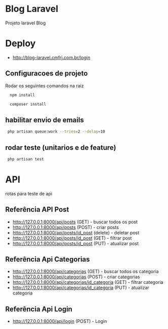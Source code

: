 
# Blog Laravel

Projeto laravel Blog
# Deploy
- http://blog-laravel.cmfrj.com.br/login

## Configuracoes de projeto

Rodar os seguintes comandos na raiz

```bash
  npm install
```
```bash
  composer install
```


## habilitar envio de emails

```bash
 php artisan queue:work --tries=2 --delay=10
```


## rodar teste (unitarios e de feature)

```bash
 php artisan test
```


# API

rotas para teste de api


## Referência API Post

- http://127.0.0.1:8000/api/posts  (GET) - buscar todos os post
- http://127.0.0.1:8000/api/posts  (POST) - criar posts
- http://127.0.0.1:8000/api/posts/id_post  (delete) - deletar post
- http://127.0.0.1:8000/api/posts/id_post  (GET) - filtrar post
- http://127.0.0.1:8000/api/posts/id_post  (PUT) - atualizar post


## Referência Api Categorias

- http://127.0.0.1:8000/api/categorias  (GET) - buscar todos os categoria
- http://127.0.0.1:8000/api/categorias  (POST) - criar categorias
- http://127.0.0.1:8000/api/categorias/id_categoria  (GET) - filtrar categoria
- http://127.0.0.1:8000/api/categorias/id_categoria  (PUT) - atualizar categoria


## Referência Api Login

- http://127.0.0.1:8000/api/login  (POST) - Login
